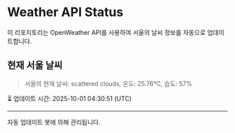 
# Weather API Status

이 리포지토리는 OpenWeather API를 사용하여 서울의 날씨 정보를 자동으로 업데이트합니다.

## 현재 서울 날씨
> 서울의 현재 날씨: scattered clouds, 온도: 25.76°C, 습도: 57%

⏳ 업데이트 시간: 2025-10-01 04:30:51 (UTC)

---
자동 업데이트 봇에 의해 관리됩니다.
